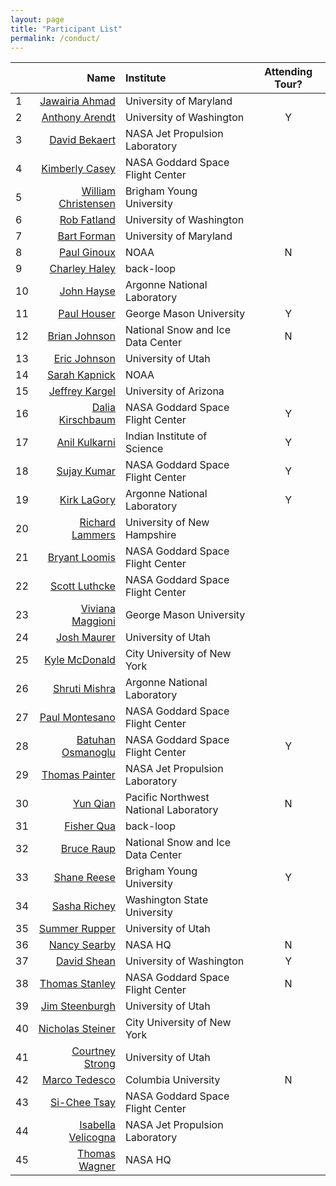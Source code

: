 ```yaml
---
layout: page
title: "Participant List"
permalink: /conduct/
---
```


|   | Name | Institute | Attending Tour? |
|:--|-----:|:----------|:---------------:|
| 1 | [Jawairia Ahmad](mailto:jahmad@umd.edu) | University of Maryland |  |
| 2 | [Anthony Arendt](mailto:arendta@uw.edu) | University of Washington | Y |
| 3 | [David Bekaert](mailto:david.bekaert@jpl.nasa.gov) | NASA Jet Propulsion Laboratory |  |
| 4 | [Kimberly Casey](mailto:Kimberly.a.casey@nasa.gov) | NASA Goddard Space Flight Center |  |
| 5 | [William Christensen](mailto:william@stat.byu.edu) | Brigham Young University |  |
| 6 | [Rob Fatland](mailto:rob5@uw.edu) | University of Washington |  |
| 7 | [Bart Forman](mailto:baforman@umd.edu) | University of Maryland |  |
| 8 | [Paul Ginoux](mailto:paul.ginoux@noaa.gov) | NOAA | N |
| 9 | [Charley Haley](mailto:charley@back-loop.com) | back-loop |  |
| 10 | [John Hayse](mailto:hayse@anl.gov) | Argonne National Laboratory |  |
| 11 | [Paul Houser](mailto:phouser@gmu.edu) | George Mason University | Y |
| 12 | [Brian  Johnson](mailto:brian.johnson@nsidc.org) | National Snow and Ice Data Center | N |
| 13 | [Eric Johnson](mailto:ericscottjohnson1@gmail.com) | University of Utah |  |
| 14 | [Sarah Kapnick](mailto:sarah.kapnick@noaa.gov) | NOAA |  |
| 15 | [Jeffrey Kargel](mailto:jeffreyskargel@hotmail.com) | University of Arizona |  |
| 16 | [Dalia Kirschbaum](mailto:dalia.b.kirschbaum@nasa.gov) | NASA Goddard Space Flight Center | Y |
| 17 | [Anil Kulkarni](mailto:anilkulkarni@caos.iisc.ernet.in) | Indian Institute of Science | Y |
| 18 | [Sujay Kumar](mailto:sujay.v.kumar@nasa.gov) | NASA Goddard Space Flight Center | Y |
| 19 | [Kirk LaGory](mailto:lagory@anl.gov) | Argonne National Laboratory | Y |
| 20 | [Richard Lammers](mailto:Richard.Lammers@unh.edu) | University of New Hampshire |  |
| 21 | [Bryant Loomis](mailto:bryant.d.loomis@nasa.gov) | NASA Goddard Space Flight Center |  |
| 22 | [Scott Luthcke](mailto:scott.b.luthcke@nasa.gov) | NASA Goddard Space Flight Center |  |
| 23 | [Viviana Maggioni](mailto:vmaggion@gmu.edu) | George Mason University |  |
| 24 | [Josh Maurer](mailto:josh3996@gmail.com) | University of Utah |  |
| 25 | [Kyle McDonald](mailto:kmcdonald2@ccny.cuny.edu) | City University of New York |  |
| 26 | [Shruti Mishra](mailto:mishra@anl.gov) | Argonne National Laboratory |  |
| 27 | [Paul Montesano](mailto:paul.m.montesano@nasa.gov) | NASA Goddard Space Flight Center |  |
| 28 | [Batuhan Osmanoglu](mailto:batuhan.osmanoglu@nasa.gov) | NASA Goddard Space Flight Center | Y |
| 29 | [Thomas Painter](mailto:thomas.painter@jpl.nasa.gov) | NASA Jet Propulsion Laboratory |  |
| 30 | [Yun Qian](mailto:yun.qian@pnnl.gov) | Pacific Northwest National Laboratory | N |
| 31 | [Fisher Qua](mailto:fisher@back-loop.com) | back-loop |  |
| 32 | [Bruce Raup](mailto:braup@nsidc.org) | National Snow and Ice Data Center |  |
| 33 | [Shane Reese](mailto:reese@stat.byu.edu) | Brigham Young University | Y |
| 34 | [Sasha Richey](mailto:sasha.richey@wsu.edu) | Washington State University |  |
| 35 | [Summer Rupper](mailto:summer.rupper@geog.utah.edu) | University of Utah |  |
| 36 | [Nancy Searby](mailto:nancy.d.searby@nasa.gov) | NASA HQ | N |
| 37 | [David Shean](mailto:dshean@uw.edu) | University of Washington | Y |
| 38 | [Thomas Stanley](mailto:thomas.a.stanley@nasa.gov) | NASA Goddard Space Flight Center | N |
| 39 | [Jim Steenburgh](mailto:jim.steenburgh@utah.edu) | University of Utah |  |
| 40 | [Nicholas Steiner](mailto:nsteiner@ccny.cuny.edu) | City University of New York |  |
| 41 | [Courtney Strong](mailto:court.strong@utah.edu) | University of Utah |  |
| 42 | [Marco Tedesco](mailto:mtedesco@ldeo.columbia.edu) | Columbia University | N |
| 43 | [Si-Chee Tsay](mailto:si-chee.tsay@nasa.gov) | NASA Goddard Space Flight Center |  |
| 44 | [Isabella Velicogna](mailto:isabella@uci.edu) | NASA Jet Propulsion Laboratory |  |
| 45 | [Thomas Wagner](mailto:thomas.wagner@nasa.gov) | NASA HQ |  |
